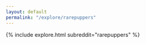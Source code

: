 ```yaml
---
layout: default
permalink: "/explore/rarepuppers"
---
```


<link rel="stylesheet" type="text/css" href="/static/css/explore.css">
{% include explore.html subreddit="rarepuppers" %}
